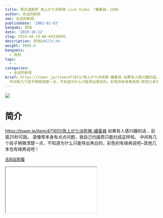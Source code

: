 ```yaml
---
title: 黑白渣画质 雨上がり決死隊 Live Video 『蟻委員』1996
author: 永远的新规
zmz: 永远的新规
publishdate: '2001-01-03'
bangumi: 其他
date: '2019-10-12'
slug: 2019-08-19-NA-64338095
description: 其他&#8226;NA
weight: 8988.0
bangumis:
  - 其他
tags:
  - ~
categories:
  - 永远的新规
brief: https://tower.jp/item/471651/雨上がり決死隊-蟻委員 如果有人感兴趣的话… 前面25秒可跳。 录像带本身有点点问题，我自己扫画质只能扫成这样啦。
  中间有几个段子稍微清楚一点，不知道为什么只能导出黑白的，彩色的有缘再说吧~其他几本也有缘再说吧！
---
```

![](https://raw.githubusercontent.com/tcgriffith/owaraisite/master/static/tmpimg/e4b2a0987581ddb08e34c2fa0564203a1e706185.jpg.480.jpg)
# 简介  
https://tower.jp/item/471651/雨上がり決死隊-蟻委員
如果有人感兴趣的话…
前面25秒可跳。
录像带本身有点点问题，我自己扫画质只能扫成这样啦。
中间有几个段子稍微清楚一点，不知道为什么只能导出黑白的，彩色的有缘再说吧~其他几本也有缘再说吧！  

[去B站观看](https://www.bilibili.com/video/av64338095/)
<div class ="resp-container"><iframe class="testiframe" src="//player.bilibili.com/player.html?aid=64338095"", scrolling="no", allowfullscreen="true" > </iframe></div> 
